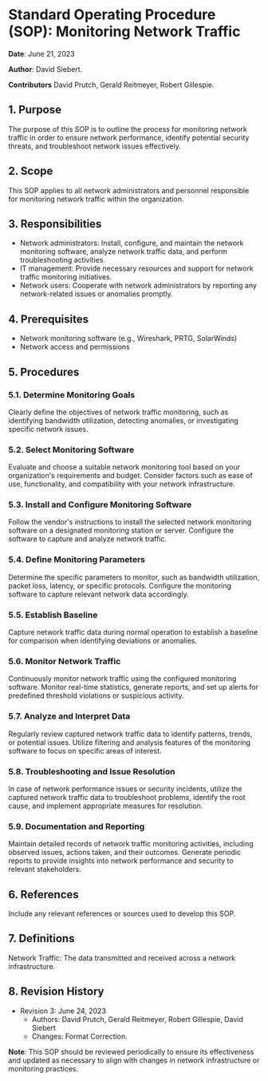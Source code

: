 # Standard Operating Procedure (SOP): Monitoring Network Traffic


**Date**: June 21, 2023  

**Author**: David Siebert.

**Contributors** David Prutch, Gerald Reitmeyer, Robert Gillespie.

## 1. Purpose
The purpose of this SOP is to outline the process for monitoring network traffic in order to ensure network performance, identify potential security threats, and troubleshoot network issues effectively.


## 2. Scope
This SOP applies to all network administrators and personnel responsible for monitoring network traffic within the organization.


## 3. Responsibilities
- Network administrators: Install, configure, and maintain the network monitoring software, analyze network traffic data, and perform troubleshooting activities.
- IT management: Provide necessary resources and support for network traffic monitoring initiatives.
- Network users: Cooperate with network administrators by reporting any network-related issues or anomalies promptly.


## 4. Prerequisites
- Network monitoring software (e.g., Wireshark, PRTG, SolarWinds)
- Network access and permissions


## 5. Procedures


### 5.1. Determine Monitoring Goals
Clearly define the objectives of network traffic monitoring, such as identifying bandwidth utilization, detecting anomalies, or investigating specific network issues.


### 5.2. Select Monitoring Software
Evaluate and choose a suitable network monitoring tool based on your organization's requirements and budget. Consider factors such as ease of use, functionality, and compatibility with your network infrastructure.


### 5.3. Install and Configure Monitoring Software
Follow the vendor's instructions to install the selected network monitoring software on a designated monitoring station or server. Configure the software to capture and analyze network traffic.


### 5.4. Define Monitoring Parameters
Determine the specific parameters to monitor, such as bandwidth utilization, packet loss, latency, or specific protocols. Configure the monitoring software to capture relevant network data accordingly.


### 5.5. Establish Baseline
Capture network traffic data during normal operation to establish a baseline for comparison when identifying deviations or anomalies.


### 5.6. Monitor Network Traffic
Continuously monitor network traffic using the configured monitoring software. Monitor real-time statistics, generate reports, and set up alerts for predefined threshold violations or suspicious activity.


### 5.7. Analyze and Interpret Data
Regularly review captured network traffic data to identify patterns, trends, or potential issues. Utilize filtering and analysis features of the monitoring software to focus on specific areas of interest.


### 5.8. Troubleshooting and Issue Resolution
In case of network performance issues or security incidents, utilize the captured network traffic data to troubleshoot problems, identify the root cause, and implement appropriate measures for resolution.


### 5.9. Documentation and Reporting
Maintain detailed records of network traffic monitoring activities, including observed issues, actions taken, and their outcomes. Generate periodic reports to provide insights into network performance and security to relevant stakeholders.


## 6. References
Include any relevant references or sources used to develop this SOP.


## 7. Definitions
Network Traffic: The data transmitted and received across a network infrastructure.


## 8. Revision History
- Revision 3: June 24, 2023
  - Authors: David Prutch, Gerald Reitmeyer, Robert Gillespie, David Siebert
  - Changes: Format Correction.


**Note**: This SOP should be reviewed periodically to ensure its effectiveness and updated as necessary to align with changes in network infrastructure or monitoring practices.






